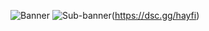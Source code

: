 ![Banner](https://github.com/hayfidev/hayfii/blob/main/banner.png)
![Sub-banner](https://github.com/hayfidev/hayfii/blob/main/subbanner.png)(https://dsc.gg/hayfi)

